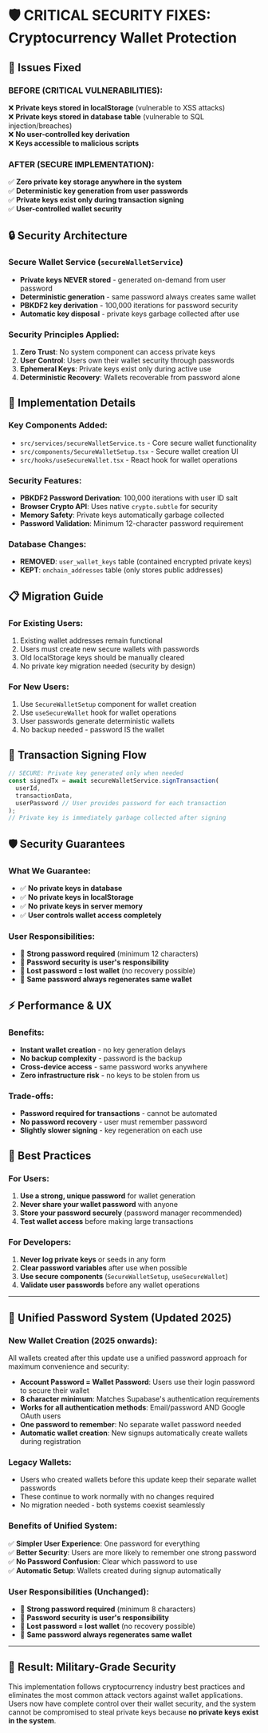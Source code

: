 # 🛡️ CRITICAL SECURITY FIXES: Cryptocurrency Wallet Protection

## 🚨 Issues Fixed

### **BEFORE (CRITICAL VULNERABILITIES):**
❌ **Private keys stored in localStorage** (vulnerable to XSS attacks)  
❌ **Private keys stored in database table** (vulnerable to SQL injection/breaches)  
❌ **No user-controlled key derivation**  
❌ **Keys accessible to malicious scripts**  

### **AFTER (SECURE IMPLEMENTATION):**
✅ **Zero private key storage anywhere in the system**  
✅ **Deterministic key generation from user passwords**  
✅ **Private keys exist only during transaction signing**  
✅ **User-controlled wallet security**  

## 🔒 Security Architecture

### **Secure Wallet Service (`secureWalletService`)**
- **Private keys NEVER stored** - generated on-demand from user password
- **Deterministic generation** - same password always creates same wallet
- **PBKDF2 key derivation** - 100,000 iterations for password security
- **Automatic key disposal** - private keys garbage collected after use

### **Security Principles Applied:**
1. **Zero Trust**: No system component can access private keys
2. **User Control**: Users own their wallet security through passwords
3. **Ephemeral Keys**: Private keys exist only during active use
4. **Deterministic Recovery**: Wallets recoverable from password alone

## 🔧 Implementation Details

### **Key Components Added:**
- `src/services/secureWalletService.ts` - Core secure wallet functionality
- `src/components/SecureWalletSetup.tsx` - Secure wallet creation UI
- `src/hooks/useSecureWallet.tsx` - React hook for wallet operations

### **Security Features:**
- **PBKDF2 Password Derivation**: 100,000 iterations with user ID salt
- **Browser Crypto API**: Uses native `crypto.subtle` for security
- **Memory Safety**: Private keys automatically garbage collected
- **Password Validation**: Minimum 12-character password requirement

### **Database Changes:**
- **REMOVED**: `user_wallet_keys` table (contained encrypted private keys)
- **KEPT**: `onchain_addresses` table (only stores public addresses)

## 📋 Migration Guide

### **For Existing Users:**
1. Existing wallet addresses remain functional
2. Users must create new secure wallets with passwords
3. Old localStorage keys should be manually cleared
4. No private key migration needed (security by design)

### **For New Users:**
1. Use `SecureWalletSetup` component for wallet creation
2. Use `useSecureWallet` hook for wallet operations
3. User passwords generate deterministic wallets
4. No backup needed - password IS the wallet

## 🔐 Transaction Signing Flow

```typescript
// SECURE: Private key generated only when needed
const signedTx = await secureWalletService.signTransaction(
  userId,
  transactionData,
  userPassword // User provides password for each transaction
);
// Private key is immediately garbage collected after signing
```

## 🛡️ Security Guarantees

### **What We Guarantee:**
- ✅ **No private keys in database**
- ✅ **No private keys in localStorage**
- ✅ **No private keys in server memory**
- ✅ **User controls wallet access completely**

### **User Responsibilities:**
- 🔑 **Strong password required** (minimum 12 characters)
- 🔑 **Password security is user's responsibility**
- 🔑 **Lost password = lost wallet** (no recovery possible)
- 🔑 **Same password always regenerates same wallet**

## ⚡ Performance & UX

### **Benefits:**
- **Instant wallet creation** - no key generation delays
- **No backup complexity** - password is the backup
- **Cross-device access** - same password works anywhere
- **Zero infrastructure risk** - no keys to be stolen from us

### **Trade-offs:**
- **Password required for transactions** - cannot be automated
- **No password recovery** - user must remember password
- **Slightly slower signing** - key regeneration on each use

## 🎯 Best Practices

### **For Users:**
1. **Use a strong, unique password** for wallet generation
2. **Never share your wallet password** with anyone
3. **Store your password securely** (password manager recommended)
4. **Test wallet access** before making large transactions

### **For Developers:**
1. **Never log private keys** or seeds in any form
2. **Clear password variables** after use when possible
3. **Use secure components** (`SecureWalletSetup`, `useSecureWallet`)
4. **Validate user passwords** before any wallet operations

---

## 🔄 Unified Password System (Updated 2025)

### **New Wallet Creation (2025 onwards):**

All wallets created after this update use a unified password approach for maximum convenience and security:

- **Account Password = Wallet Password**: Users use their login password to secure their wallet
- **8 character minimum**: Matches Supabase's authentication requirements
- **Works for all authentication methods**: Email/password AND Google OAuth users
- **One password to remember**: No separate wallet password needed
- **Automatic wallet creation**: New signups automatically create wallets during registration

### **Legacy Wallets:**

- Users who created wallets before this update keep their separate wallet passwords
- These continue to work normally with no changes required
- No migration needed - both systems coexist seamlessly

### **Benefits of Unified System:**

✅ **Simpler User Experience**: One password for everything  
✅ **Better Security**: Users are more likely to remember one strong password  
✅ **No Password Confusion**: Clear which password to use  
✅ **Automatic Setup**: Wallets created during signup automatically  

### **User Responsibilities (Unchanged):**

- 🔑 **Strong password required** (minimum 8 characters)
- 🔑 **Password security is user's responsibility**
- 🔑 **Lost password = lost wallet** (no recovery possible)
- 🔑 **Same password always regenerates same wallet**

---

## 🚀 Result: Military-Grade Security

This implementation follows cryptocurrency industry best practices and eliminates the most common attack vectors against wallet applications. Users now have complete control over their wallet security, and the system cannot be compromised to steal private keys because **no private keys exist in the system**.